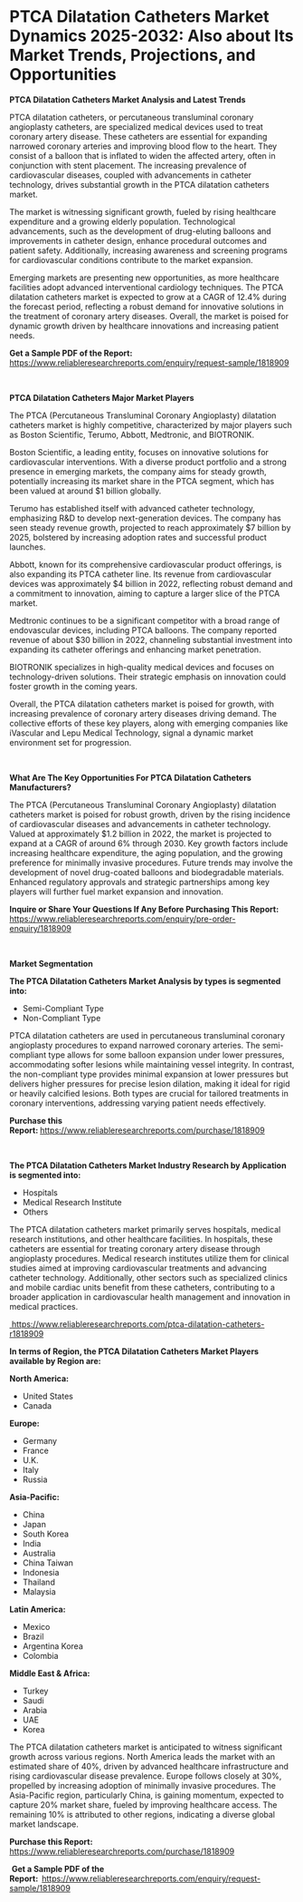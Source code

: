 <p><h1>PTCA Dilatation Catheters Market Dynamics 2025-2032: Also about Its Market Trends, Projections, and Opportunities</h1></p><p><strong>PTCA Dilatation Catheters Market Analysis and Latest Trends</strong></p>
<p><p>PTCA dilatation catheters, or percutaneous transluminal coronary angioplasty catheters, are specialized medical devices used to treat coronary artery disease. These catheters are essential for expanding narrowed coronary arteries and improving blood flow to the heart. They consist of a balloon that is inflated to widen the affected artery, often in conjunction with stent placement. The increasing prevalence of cardiovascular diseases, coupled with advancements in catheter technology, drives substantial growth in the PTCA dilatation catheters market.</p><p>The market is witnessing significant growth, fueled by rising healthcare expenditure and a growing elderly population. Technological advancements, such as the development of drug-eluting balloons and improvements in catheter design, enhance procedural outcomes and patient safety. Additionally, increasing awareness and screening programs for cardiovascular conditions contribute to the market expansion.</p><p>Emerging markets are presenting new opportunities, as more healthcare facilities adopt advanced interventional cardiology techniques. The PTCA dilatation catheters market is expected to grow at a CAGR of 12.4% during the forecast period, reflecting a robust demand for innovative solutions in the treatment of coronary artery diseases. Overall, the market is poised for dynamic growth driven by healthcare innovations and increasing patient needs.</p></p>
<p><strong>Get a Sample PDF of the Report:&nbsp;</strong> <a href="https://www.reliableresearchreports.com/enquiry/request-sample/1818909?utm_campaign=3133&utm_medium=2&utm_source=Github&utm_content=ia&utm_term=14042025&utm_id=ptca-dilatation-catheters">https://www.reliableresearchreports.com/enquiry/request-sample/1818909</a></p>
<p>&nbsp;</p>
<p><strong>PTCA Dilatation Catheters Major Market Players</strong></p>
<p><p>The PTCA (Percutaneous Transluminal Coronary Angioplasty) dilatation catheters market is highly competitive, characterized by major players such as Boston Scientific, Terumo, Abbott, Medtronic, and BIOTRONIK. </p><p>Boston Scientific, a leading entity, focuses on innovative solutions for cardiovascular interventions. With a diverse product portfolio and a strong presence in emerging markets, the company aims for steady growth, potentially increasing its market share in the PTCA segment, which has been valued at around $1 billion globally. </p><p>Terumo has established itself with advanced catheter technology, emphasizing R&D to develop next-generation devices. The company has seen steady revenue growth, projected to reach approximately $7 billion by 2025, bolstered by increasing adoption rates and successful product launches.</p><p>Abbott, known for its comprehensive cardiovascular product offerings, is also expanding its PTCA catheter line. Its revenue from cardiovascular devices was approximately $4 billion in 2022, reflecting robust demand and a commitment to innovation, aiming to capture a larger slice of the PTCA market.</p><p>Medtronic continues to be a significant competitor with a broad range of endovascular devices, including PTCA balloons. The company reported revenue of about $30 billion in 2022, channeling substantial investment into expanding its catheter offerings and enhancing market penetration.</p><p>BIOTRONIK specializes in high-quality medical devices and focuses on technology-driven solutions. Their strategic emphasis on innovation could foster growth in the coming years.</p><p>Overall, the PTCA dilatation catheters market is poised for growth, with increasing prevalence of coronary artery diseases driving demand. The collective efforts of these key players, along with emerging companies like iVascular and Lepu Medical Technology, signal a dynamic market environment set for progression.</p></p>
<p>&nbsp;</p>
<p><strong>What Are The Key Opportunities For PTCA Dilatation Catheters Manufacturers?</strong></p>
<p><p>The PTCA (Percutaneous Transluminal Coronary Angioplasty) dilatation catheters market is poised for robust growth, driven by the rising incidence of cardiovascular diseases and advancements in catheter technology. Valued at approximately $1.2 billion in 2022, the market is projected to expand at a CAGR of around 6% through 2030. Key growth factors include increasing healthcare expenditure, the aging population, and the growing preference for minimally invasive procedures. Future trends may involve the development of novel drug-coated balloons and biodegradable materials. Enhanced regulatory approvals and strategic partnerships among key players will further fuel market expansion and innovation.</p></p>
<p><strong>Inquire or Share Your Questions If Any Before Purchasing This Report:</strong> <a href="https://www.reliableresearchreports.com/enquiry/pre-order-enquiry/1818909?utm_campaign=3133&utm_medium=2&utm_source=Github&utm_content=ia&utm_term=14042025&utm_id=ptca-dilatation-catheters">https://www.reliableresearchreports.com/enquiry/pre-order-enquiry/1818909</a></p>
<p>&nbsp;</p>
<p><strong>Market Segmentation</strong></p>
<p><strong>The PTCA Dilatation Catheters Market Analysis by types is segmented into:</strong></p>
<p><ul><li>Semi-Compliant Type</li><li>Non-Compliant Type</li></ul></p>
<p><p>PTCA dilatation catheters are used in percutaneous transluminal coronary angioplasty procedures to expand narrowed coronary arteries. The semi-compliant type allows for some balloon expansion under lower pressures, accommodating softer lesions while maintaining vessel integrity. In contrast, the non-compliant type provides minimal expansion at lower pressures but delivers higher pressures for precise lesion dilation, making it ideal for rigid or heavily calcified lesions. Both types are crucial for tailored treatments in coronary interventions, addressing varying patient needs effectively.</p></p>
<p><strong>Purchase this Report:&nbsp;</strong><a href="https://www.reliableresearchreports.com/purchase/1818909?utm_campaign=3133&utm_medium=2&utm_source=Github&utm_content=ia&utm_term=14042025&utm_id=ptca-dilatation-catheters">https://www.reliableresearchreports.com/purchase/1818909</a></p>
<p>&nbsp;</p>
<p><strong>The PTCA Dilatation Catheters Market Industry Research by Application is segmented into:</strong></p>
<p><ul><li>Hospitals</li><li>Medical Research Institute</li><li>Others</li></ul></p>
<p><p>The PTCA dilatation catheters market primarily serves hospitals, medical research institutions, and other healthcare facilities. In hospitals, these catheters are essential for treating coronary artery disease through angioplasty procedures. Medical research institutes utilize them for clinical studies aimed at improving cardiovascular treatments and advancing catheter technology. Additionally, other sectors such as specialized clinics and mobile cardiac units benefit from these catheters, contributing to a broader application in cardiovascular health management and innovation in medical practices.</p></p>
<p><a href="https://www.reliableresearchreports.com/ptca-dilatation-catheters-r1818909?utm_campaign=3133&utm_medium=2&utm_source=Github&utm_content=ia&utm_term=14042025&utm_id=ptca-dilatation-catheters">&nbsp;https://www.reliableresearchreports.com/ptca-dilatation-catheters-r1818909</a></p>
<p><strong>In terms of Region, the PTCA Dilatation Catheters Market Players available by Region are:</strong></p>
<p>
    <p> <strong> North America: </strong>
        <ul>
            <li>United States</li>
            <li>Canada</li>
        </ul>
        </p> 
    <p> <strong> Europe: </strong>
        <ul>
            <li>Germany</li>
            <li>France</li>
            <li>U.K.</li>
            <li>Italy</li>
            <li>Russia</li>
        </ul>
        </p> 
    <p> <strong> Asia-Pacific: </strong>
        <ul>
            <li>China</li>
            <li>Japan</li>
            <li>South Korea</li>
            <li>India</li>
            <li>Australia</li>
            <li>China Taiwan</li>
            <li>Indonesia</li>
            <li>Thailand</li>
            <li>Malaysia</li>
        </ul>
        </p> 
    <p> <strong> Latin America: </strong>
        <ul>
            <li>Mexico</li>
            <li>Brazil</li>
            <li>Argentina Korea</li>
            <li>Colombia</li>
        </ul>
        </p> 
    <p> <strong> Middle East & Africa: </strong>
        <ul>
            <li>Turkey</li>
            <li>Saudi</li>
            <li>Arabia</li>
            <li>UAE</li>
            <li>Korea</li>
        </ul>
    </p>
    </p>
<p><p>The PTCA dilatation catheters market is anticipated to witness significant growth across various regions. North America leads the market with an estimated share of 40%, driven by advanced healthcare infrastructure and rising cardiovascular disease prevalence. Europe follows closely at 30%, propelled by increasing adoption of minimally invasive procedures. The Asia-Pacific region, particularly China, is gaining momentum, expected to capture 20% market share, fueled by improving healthcare access. The remaining 10% is attributed to other regions, indicating a diverse global market landscape.</p></p>
<p><strong>Purchase this Report: </strong><a href="https://www.reliableresearchreports.com/purchase/1818909?utm_campaign=3133&utm_medium=2&utm_source=Github&utm_content=ia&utm_term=14042025&utm_id=ptca-dilatation-catheters">https://www.reliableresearchreports.com/purchase/1818909</a></p>
<p>&nbsp;<strong>Get a Sample PDF of the Report:&nbsp;&nbsp;</strong><a href="https://www.reliableresearchreports.com/enquiry/request-sample/1818909?utm_campaign=3133&utm_medium=2&utm_source=Github&utm_content=ia&utm_term=14042025&utm_id=ptca-dilatation-catheters">https://www.reliableresearchreports.com/enquiry/request-sample/1818909</a></p>
<p><strong></strong></p>
<p><p></p><p></p><p></p></p>